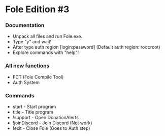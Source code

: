 <h1>Fole Edition #3</h1>
<h3>Documentation</h3>

- Unpack all files and run Fole.exe.
- Type "y" and wait!
- After type auth region [login:password] (Default auth region: root:root)
- Explore commands with "help"!

<h3>All new functions</h3>

- FCT (Fole Compile Tool)
- Auth System

<h3>Commands</h3>

- start - Start program
- title - Title program
- !support - Open DonationAlerts
- !joinDiscord - Join Discord (Not work)
- !exit - Close Fole (Goes to Auth step)
